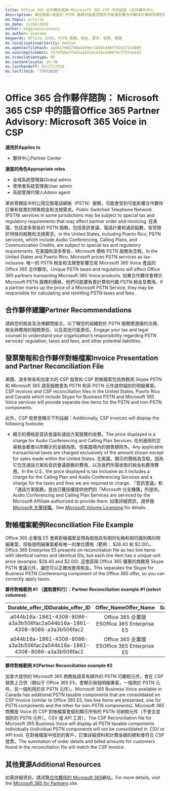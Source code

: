 ```yaml
---
title: Office 365 合作夥伴諮詢-Microsoft 365 CSP 中的語音 |合作夥伴中心
description: 某些國家/地區的 PSTN 服務可能會受限於可能會影響合作夥伴訂單和發票的特殊稅金和法規需求。
ms.topic: article
ms.date: 11/04/2019
author: maggiepuccievans
ms.author: evansma
keywords: Office，O365，PSTN 服務，稅金，需求，發票，發票
ms.localizationpriority: medium
ms.openlocfilehash: aad61f682740ad20dec1264cd48ff87d1f2c0806
ms.sourcegitcommit: 5379fbbe7fab1a26314c42bca40674c7f2faa432
ms.translationtype: MT
ms.contentlocale: zh-TW
ms.lasthandoff: 02/27/2020
ms.locfileid: "77672818"
---
```

# <a name="office-365-partner-advisory-microsoft-365-voice-in-csp"></a><span data-ttu-id="263f2-104">Office 365 合作夥伴諮詢： Microsoft 365 CSP 中的語音</span><span class="sxs-lookup"><span data-stu-id="263f2-104">Office 365 Partner Advisory: Microsoft 365 Voice in CSP</span></span>

<span data-ttu-id="263f2-105">**適用於**</span><span class="sxs-lookup"><span data-stu-id="263f2-105">**Applies to**</span></span>

- <span data-ttu-id="263f2-106">夥伴中心</span><span class="sxs-lookup"><span data-stu-id="263f2-106">Partner Center</span></span>  

<span data-ttu-id="263f2-107">**適當的角色**</span><span class="sxs-lookup"><span data-stu-id="263f2-107">**Appropriate roles**</span></span>
-   <span data-ttu-id="263f2-108">全域系統管理員</span><span class="sxs-lookup"><span data-stu-id="263f2-108">Global admin</span></span>
-   <span data-ttu-id="263f2-109">使用者系統管理員</span><span class="sxs-lookup"><span data-stu-id="263f2-109">User admin</span></span>
-   <span data-ttu-id="263f2-110">系統管理代理人</span><span class="sxs-lookup"><span data-stu-id="263f2-110">Admin agent</span></span>

<span data-ttu-id="263f2-111">某些管轄區中的公用交換電話網絡（PSTN）服務，可能會受到可能影響合作夥伴訂單和發票的特殊稅金和法規需求。</span><span class="sxs-lookup"><span data-stu-id="263f2-111">Public Switched Telephone Network (PSTN) services in some jurisdictions may be subject to special tax and regulatory requirements that may affect partner order and invoicing.</span></span> <span data-ttu-id="263f2-112">在美國，包括波多黎各的 PSTN 服務，包括音訊會議、電話計畫和通訊點數，皆受限於特殊的稅務和法規需求。</span><span class="sxs-lookup"><span data-stu-id="263f2-112">In the United States, including Puerto Rico, PSTN services, which include Audio Conferencing, Calling Plans, and Communication Credits, are subject to special tax and regulatory requirements.</span></span> <span data-ttu-id="263f2-113">在美國和波多黎各，Microsoft 價格 PSTN 服務為含稅。</span><span class="sxs-lookup"><span data-stu-id="263f2-113">In the United States and Puerto Rico, Microsoft prices PSTN services as tax-inclusive.</span></span>  <span data-ttu-id="263f2-114">唯一的 PSTN 稅金和法規會影響交易 Microsoft 365 Voice 產品的 Office 365 合作夥伴。</span><span class="sxs-lookup"><span data-stu-id="263f2-114">Unique PSTN taxes and regulations will affect Office 365 partners transacting Microsoft 365 Voice products.</span></span>  <span data-ttu-id="263f2-115">如果合作夥伴會標示 Microsoft PSTN 服務的價格，他們可能要負責計算和代繳 PSTN 稅金及費用。</span><span class="sxs-lookup"><span data-stu-id="263f2-115">If a partner marks up the price of a Microsoft PSTN Service, they may be responsible for calculating and remitting PSTN taxes and fees.</span></span>

## <a name="partner-recommendations"></a><span data-ttu-id="263f2-116">合作夥伴建議</span><span class="sxs-lookup"><span data-stu-id="263f2-116">Partner Recommendations</span></span>

<span data-ttu-id="263f2-117">請與您的稅金及法律顧問接洽，以了解您的組織對於 PSTN 服務應遵循的法規、稅金與費用的相關責任，以及其他可能責任。</span><span class="sxs-lookup"><span data-stu-id="263f2-117">Engage your tax and legal counsel to understand your organization’s responsibility regarding PSTN services’ regulation, taxes and fees, and other potential liabilities.</span></span>

## <a name="invoice-presentation-and-partner-reconciliation-file"></a><span data-ttu-id="263f2-118">發票簡報和合作夥伴對帳檔案</span><span class="sxs-lookup"><span data-stu-id="263f2-118">Invoice Presentation and Partner Reconciliation File</span></span>

<span data-ttu-id="263f2-119">美國、波多黎各和加拿大的 CSP 發票和 CSP 對帳檔案包括商務用 Skype PSTN 和 Microsoft 365 語音服務會為 PSTN 和非 PSTN 元件提供個別的明細專案。</span><span class="sxs-lookup"><span data-stu-id="263f2-119">CSP invoices and CSP reconciliation files in the United States, Puerto Rico and Canada which include Skype for Business PSTN and Microsoft 365 Voice services will provide separate line items for the PSTN and non-PSTN components.</span></span>

<span data-ttu-id="263f2-120">此外，CSP 發票會顯示下列註腳：</span><span class="sxs-lookup"><span data-stu-id="263f2-120">Additionally, CSP invoices will display the following footnote:</span></span>

* <span data-ttu-id="263f2-121">顯示的價格是音訊會議和通話方案服務的收費。</span><span class="sxs-lookup"><span data-stu-id="263f2-121">The price displayed is a charge for Audio Conferencing and Calling Plan Services.</span></span>  <span data-ttu-id="263f2-122">任何適用的交易稅金都會以所顯示的金額為限，但美國境內的銷售額除外。</span><span class="sxs-lookup"><span data-stu-id="263f2-122">Any applicable transactional taxes are charged exclusively of the amount shown except for sales made within the United States.</span></span>  <span data-ttu-id="263f2-123">在美國，顯示的價格為含稅，因為它包含通話方案和音訊會議服務的費用，以及我們所需收取的稅金和費用費用。</span><span class="sxs-lookup"><span data-stu-id="263f2-123">In the U.S., the price displayed is tax inclusive as it includes a charge for the Calling Plan and Audio Conferencing Services and a charge for the taxes and fees we are required to charge.</span></span>  <span data-ttu-id="263f2-124">「音訊會議」和「通話方案服務」是由已獲授權提供他們的「Microsoft 分支機搆」所提供。</span><span class="sxs-lookup"><span data-stu-id="263f2-124">Audio Conferencing and Calling Plan Services are serviced by the Microsoft Affiliate authorized to provide them.</span></span>  <span data-ttu-id="263f2-125">如需詳細資訊，請參閱[Microsoft 大量授權](https://go.microsoft.com/fwlink/?LinkId=690247)。</span><span class="sxs-lookup"><span data-stu-id="263f2-125">See [Microsoft Volume Licensing](https://go.microsoft.com/fwlink/?LinkId=690247) for details.</span></span>

## <a name="reconciliation-file-example"></a><span data-ttu-id="263f2-126">對帳檔案範例</span><span class="sxs-lookup"><span data-stu-id="263f2-126">Reconciliation File Example</span></span>

<span data-ttu-id="263f2-127">Office 365 企業版 E5 會將對帳檔案呈現為兩個具有相同名稱和相同識別碼的明細專案，但每個明細專案都有唯一的單位價格（範例： $28.40 和 $2.00）。</span><span class="sxs-lookup"><span data-stu-id="263f2-127">Office 365 Enterprise E5 presents on reconciliation file as two line items with identical names and identical IDs, but each line item has a unique unit price (example: $28.40 and $2.00).</span></span> <span data-ttu-id="263f2-128">這會區隔 Office 365 優惠的商務用 Skype PSTN 會議元件，讓您可以正確地套用稅金。</span><span class="sxs-lookup"><span data-stu-id="263f2-128">This separates the Skype for Business PSTN Conferencing component of the Office 365 offer, so you can correctly apply taxes.</span></span>

<span data-ttu-id="263f2-129">**夥伴對帳範例 #1 （選取資料行）：**</span><span class="sxs-lookup"><span data-stu-id="263f2-129">**Partner Reconciliation example #1 (select columns):**</span></span>

|<span data-ttu-id="263f2-130">**Durable_offer_ID**</span><span class="sxs-lookup"><span data-stu-id="263f2-130">**Durable_offer_ID**</span></span>|<span data-ttu-id="263f2-131">**Offer_Name**</span><span class="sxs-lookup"><span data-stu-id="263f2-131">**Offer_Name**</span></span>|<span data-ttu-id="263f2-132">**Subscription_Start_Date**</span><span class="sxs-lookup"><span data-stu-id="263f2-132">**Subscription_Start_Date**</span></span>|<span data-ttu-id="263f2-133">**Subscription_End_Date**</span><span class="sxs-lookup"><span data-stu-id="263f2-133">**Subscription_End_Date**</span></span>|<span data-ttu-id="263f2-134">**Charge_Start_Date**</span><span class="sxs-lookup"><span data-stu-id="263f2-134">**Charge_Start_Date**</span></span>|<span data-ttu-id="263f2-135">**Charge_End_Date**</span><span class="sxs-lookup"><span data-stu-id="263f2-135">**Charge_End_Date**</span></span>|<span data-ttu-id="263f2-136">**Charge_Type**</span><span class="sxs-lookup"><span data-stu-id="263f2-136">**Charge_Type**</span></span>|<span data-ttu-id="263f2-137">**Unit_Price**</span><span class="sxs-lookup"><span data-stu-id="263f2-137">**Unit_Price**</span></span>|
|:----:|:----:|:----:|:----:|:----:|:----:|:----:|:----:|
|<span data-ttu-id="263f2-138">a044b16a-1861-4308-8086-a3a3b506fac2</span><span class="sxs-lookup"><span data-stu-id="263f2-138">a044b16a-1861-4308-8086-a3a3b506fac2</span></span>   |<span data-ttu-id="263f2-139">Office 365 企業版 E5</span><span class="sxs-lookup"><span data-stu-id="263f2-139">Office 365 Enterprise E5</span></span>   |<span data-ttu-id="263f2-140">8/10/2019 0:00</span><span class="sxs-lookup"><span data-stu-id="263f2-140">8/10/2019 0:00</span></span>   |<span data-ttu-id="263f2-141">8/11/2019 0:00</span><span class="sxs-lookup"><span data-stu-id="263f2-141">8/11/2019 0:00</span></span>   |<span data-ttu-id="263f2-142">8/11/2019 0:00</span><span class="sxs-lookup"><span data-stu-id="263f2-142">8/11/2019 0:00</span></span>|<span data-ttu-id="263f2-143">9/10/2019 0:00</span><span class="sxs-lookup"><span data-stu-id="263f2-143">9/10/2019 0:00</span></span>   |<span data-ttu-id="263f2-144">循環費用</span><span class="sxs-lookup"><span data-stu-id="263f2-144">Cycle fee</span></span>   |<span data-ttu-id="263f2-145">28.40</span><span class="sxs-lookup"><span data-stu-id="263f2-145">28.40</span></span>   |
|<span data-ttu-id="263f2-146">a044b16a-1861-4308-8086-a3a3b506fac2</span><span class="sxs-lookup"><span data-stu-id="263f2-146">a044b16a-1861-4308-8086-a3a3b506fac2</span></span>   |<span data-ttu-id="263f2-147">Office 365 企業版 E5</span><span class="sxs-lookup"><span data-stu-id="263f2-147">Office 365 Enterprise E5</span></span>   |<span data-ttu-id="263f2-148">8/10/2019 0:00</span><span class="sxs-lookup"><span data-stu-id="263f2-148">8/10/2019 0:00</span></span>   |<span data-ttu-id="263f2-149">8/11/2019 0:00</span><span class="sxs-lookup"><span data-stu-id="263f2-149">8/11/2019 0:00</span></span>   |<span data-ttu-id="263f2-150">8/11/2019 0:00</span><span class="sxs-lookup"><span data-stu-id="263f2-150">8/11/2019 0:00</span></span>   |<span data-ttu-id="263f2-151">9/10/2019 0:00</span><span class="sxs-lookup"><span data-stu-id="263f2-151">9/10/2019 0:00</span></span>   |<span data-ttu-id="263f2-152">循環費用</span><span class="sxs-lookup"><span data-stu-id="263f2-152">Cycle fee</span></span>   |<span data-ttu-id="263f2-153">2.00</span><span class="sxs-lookup"><span data-stu-id="263f2-153">2.00</span></span>   |

<span data-ttu-id="263f2-154">**夥伴對帳範例 #2**</span><span class="sxs-lookup"><span data-stu-id="263f2-154">**Partner Reconciliation example #2**</span></span>

<span data-ttu-id="263f2-155">加拿大提供的 Microsoft 365 商務版語音有額外的 PSTN 可繳稅元件，會在 CSP 發票上合併（類似于 Office 365 E5，會顯示兩個明細專案，一個用於 PSTN 元件，另一個則用於非 PSTN 元件）。</span><span class="sxs-lookup"><span data-stu-id="263f2-155">Microsoft 365 Business Voice available in Canada has additional PSTN taxable components that are consolidated on CSP Invoice (similar to Office 365 E5, two line items are presented, one for PSTN components and the other for non-PSTN components).</span></span>  <span data-ttu-id="263f2-156">Microsoft 365 商務版 Voice 的 CSP 對帳檔案會個別顯示所有的 PSTN 可納稅元件（不會合並個別的 PSTN 元件）。CSV 或 API 工具）。</span><span class="sxs-lookup"><span data-stu-id="263f2-156">The CSP Reconciliation file for Microsoft 365 Business Voice will display all PSTN taxable components individually (individual PSTN components will not be consolidated in .CSV or API tool).</span></span>  <span data-ttu-id="263f2-157">在對帳檔案中找到的客戶，訂單詳細資料和計費金額的總和會符合 CSP 發票。</span><span class="sxs-lookup"><span data-stu-id="263f2-157">The summation of order details and billed amounts for customers found in the reconciliation file will match the CSP Invoice.</span></span>

## <a name="additional-resources"></a><span data-ttu-id="263f2-158">其他資源</span><span class="sxs-lookup"><span data-stu-id="263f2-158">Additional Resources</span></span>
<span data-ttu-id="263f2-159">如需詳細資訊，請流覽[合作夥伴的 Microsoft 365](https://drumbeat.office.com/Pages/home2016.aspx)網站。</span><span class="sxs-lookup"><span data-stu-id="263f2-159">For more details, visit the [Microsoft 365 for Partners](https://drumbeat.office.com/Pages/home2016.aspx) site.</span></span>

